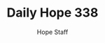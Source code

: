 ---
image: /assets/img/daily-hope-default-artwork.png
title: Daily Hope 338
number: 338
categories:
  - Daily Hope
author: Hope Staff
notes: Daily Hope 338
embed: >-
  <iframe style="border-radius:12px" src="https://open.spotify.com/embed/episode/4XD5EAiRjYbUzt0t8JphcG?utm_source=generator" width="100%" height="352" frameBorder="0" allowfullscreen="" allow="autoplay; clipboard-write; encrypted-media; fullscreen; picture-in-picture" loading="lazy"></iframe>
---